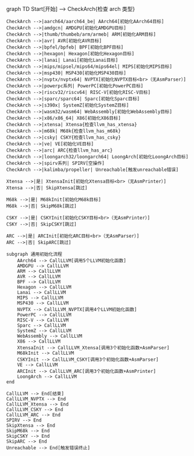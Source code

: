 graph TD
    Start[开始] --> CheckArch{检查 arch 类型}
    
    CheckArch -->|aarch64/aarch64_be| AArch64[初始化AArch64目标]
    CheckArch -->|amdgcn| AMDGPU[初始化AMDGPU目标]
    CheckArch -->|thumb/thumbeb/arm/armeb| ARM[初始化ARM目标]
    CheckArch -->|avr| AVR[初始化AVR目标]
    CheckArch -->|bpfel/bpfeb| BPF[初始化BPF目标]
    CheckArch -->|hexagon| Hexagon[初始化Hexagon目标]
    CheckArch -->|lanai| Lanai[初始化Lanai目标]
    CheckArch -->|mips/mipsel/mips64/mips64el| MIPS[初始化MIPS目标]
    CheckArch -->|msp430| MSP430[初始化MSP430目标]
    CheckArch -->|nvptx/nvptx64| NVPTX[初始化NVPTX目标<br>（无AsmParser）]
    CheckArch -->|powerpc系列| PowerPC[初始化PowerPC目标]
    CheckArch -->|riscv32/riscv64| RISC-V[初始化RISC-V目标]
    CheckArch -->|sparc/sparc64| Sparc[初始化Sparc目标]
    CheckArch -->|s390x| SystemZ[初始化SystemZ目标]
    CheckArch -->|wasm32/wasm64| WebAssembly[初始化WebAssembly目标]
    CheckArch -->|x86/x86_64| X86[初始化X86目标]
    CheckArch -->|xtensa| Xtensa{检查llvm_has_xtensa}
    CheckArch -->|m68k| M68k{检查llvm_has_m68k}
    CheckArch -->|csky| CSKY{检查llvm_has_csky}
    CheckArch -->|ve| VE[初始化VE目标]
    CheckArch -->|arc| ARC{检查llvm_has_arc}
    CheckArch -->|loongarch32/loongarch64| LoongArch[初始化LoongArch目标]
    CheckArch -->|spirv系列| SPIRV[空操作]
    CheckArch -->|kalimba/propeller| Unreachable[触发unreachable错误]

    Xtensa -->|是| XtensaInit[初始化Xtensa目标<br>（无AsmPrinter）]
    Xtensa -->|否| SkipXtensa[跳过]
    
    M68k -->|是| M68kInit[初始化M68k目标]
    M68k -->|否| SkipM68k[跳过]
    
    CSKY -->|是| CSKYInit[初始化CSKY目标<br>（无AsmPrinter）]
    CSKY -->|否| SkipCSKY[跳过]
    
    ARC -->|是| ARCInit[初始化ARC目标<br>（无AsmParser）]
    ARC -->|否| SkipARC[跳过]

    subgraph 通用初始化流程
        AArch64 --> CallLLVM[调用5个LLVM初始化函数]
        AMDGPU --> CallLLVM
        ARM --> CallLLVM
        AVR --> CallLLVM
        BPF --> CallLLVM
        Hexagon --> CallLLVM
        Lanai --> CallLLVM
        MIPS --> CallLLVM
        MSP430 --> CallLLVM
        NVPTX --> CallLLVM_NVPTX[调用4个LLVM初始化函数]
        PowerPC --> CallLLVM
        RISC-V --> CallLLVM
        Sparc --> CallLLVM
        SystemZ --> CallLLVM
        WebAssembly --> CallLLVM
        X86 --> CallLLVM
        XtensaInit --> CallLLVM_Xtensa[调用3个初始化函数+AsmParser]
        M68kInit --> CallLLVM
        CSKYInit --> CallLLVM_CSKY[调用3个初始化函数+AsmParser]
        VE --> CallLLVM
        ARCInit --> CallLLVM_ARC[调用3个初始化函数+AsmPrinter]
        LoongArch --> CallLLVM
    end

    CallLLVM --> End[结束]
    CallLLVM_NVPTX --> End
    CallLLVM_Xtensa --> End
    CallLLVM_CSKY --> End
    CallLLVM_ARC --> End
    SPIRV --> End
    SkipXtensa --> End
    SkipM68k --> End
    SkipCSKY --> End
    SkipARC --> End
    Unreachable --> End[触发错误终止]
